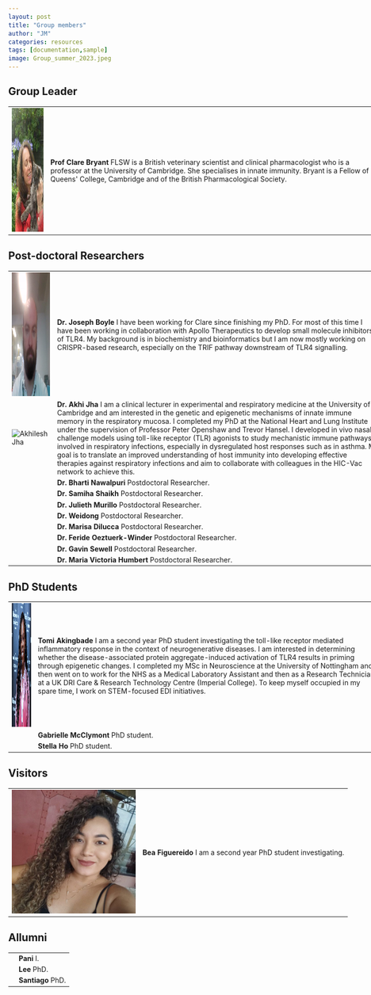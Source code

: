 ```yaml
---
layout: post
title: "Group members"
author: "JM"
categories: resources
tags: [documentation,sample]
image: Group_summer_2023.jpeg
---
```

<style>
	input {
		border-top-style: hidden;
		border-right-style: hidden;
		border-left-style: hidden;
		border-bottom-style: groove;
		background-color: #eee;
	}

	.no-outline:focus {
		outline: none;
	}

	table {
		border-collapse: collapse; 
		width: 150%;
		border: 0px;
		margin-right: 300px;
	}	

	table td { border: 0px;
	}
</style>

## Group Leader
<table border="0" cellpadding="0" cellspacing="0"> 
	<tr>
		<td><img src="https://github.com/Inflammedlab/Bryant_website/blob/gh-pages/assets/img/clarebryantcat.jpeg" height = "250" alt = 'Professor Clare Bryant'></td>
		<td><b>Prof Clare Bryant</b> FLSW is a British veterinary scientist and clinical pharmacologist who is a professor at the University of Cambridge. She specialises in innate immunity. Bryant is a Fellow of Queens' College, Cambridge and of the British Pharmacological Society. </td>
	</tr>	
</table>


## Post-doctoral Researchers
<table border="0" cellspacing="0" cellpadding="0"> 

<tr>
		<td><img src="https://github.com/Inflammedlab/Bryant_website/blob/gh-pages/assets/img/Joe.jpg" alt='Joseph Boyle' height = "250"></td>
		<td><b>Dr. Joseph Boyle</b> I have been working for Clare since finishing my PhD. For most of this time I have been working in collaboration with Apollo Therapeutics to develop small molecule inhibitors of TLR4. My background is in biochemistry and bioinformatics but I am now mostly working on CRISPR-based research, especially on the TRIF pathway downstream of TLR4 signalling.</td>
	</tr>

<tr>
		<td><img src="https://otr.medschl.cam.ac.uk/files/media/akhilesh_jha_portrait_square_resize_1.jpg" alt='Akhilesh Jha' height = "250"></td>
		<td><b>Dr. Akhi Jha</b> I am a clinical lecturer in experimental and respiratory medicine at the University of Cambridge and am interested in the genetic and epigenetic mechanisms of innate immune memory in the respiratory mucosa. I completed my PhD at the National Heart and Lung Institute under the supervision of Professor Peter Openshaw and Trevor Hansel. I developed in vivo nasal challenge models using toll-like receptor (TLR) agonists to study mechanistic immune pathways involved in respiratory infections, especially in dysregulated host responses such as in asthma. My goal is to translate an improved understanding of host immunity into developing effective therapies against respiratory infections and aim to collaborate with colleagues in the HIC-Vac network to achieve this.</td>
	</tr>
<tr>
		<td>  </td>
		<td><b>Dr. Bharti Nawalpuri </b> Postdoctoral Researcher.</td>
	</tr>

<tr>
		<td>  </td>
		<td><b>Dr. Samiha Shaikh </b> Postdoctoral Researcher.</td>
	</tr>

<tr>
		<td>  </td>
		<td><b>Dr. Julieth Murillo</b> Postdoctoral Researcher.</td>
	</tr>

<tr>
		<td>  </td>
		<td><b>Dr. Weidong</b> Postdoctoral Researcher.</td>
	</tr>

<tr>
		<td>  </td>
		<td><b>Dr. Marisa Dilucca</b> Postdoctoral Researcher.</td>
	</tr>

<tr>
		<td>  </td>
		<td><b>Dr. Feride Oeztuerk-Winder </b> Postdoctoral Researcher.</td>
	</tr>

<tr>
		<td>  </td>
		<td><b>Dr. Gavin Sewell </b> Postdoctoral Researcher.</td>
	</tr>

<tr>
		<td>  </td>
		<td><b>Dr. Maria Victoria Humbert </b> Postdoctoral Researcher.</td>
	</tr>

</table>


## PhD Students
<table border="0" cellspacing="0" cellpadding="0"> 

<tr>
		<td><img src="https://github.com/Inflammedlab/Bryant_website/blob/gh-pages/assets/img/Tomi.jpeg" alt='Tomi Akingbade' height = "250"></td>
		<td><b>Tomi  Akingbade </b> I am a second year PhD student investigating the toll-like receptor mediated inflammatory response in the context of neurogenerative diseases. I am interested in determining whether the disease-associated protein aggregate-induced activation of TLR4 results in priming through epigenetic changes. I completed my MSc in Neuroscience at the University of Nottingham and then went on to work for the NHS as a Medical Laboratory Assistant and then as a Research Technician at a UK DRI Care & Research Technology Centre (Imperial College). To keep myself occupied in my spare time, I work on STEM-focused EDI initiatives.
</td>
	</tr>

<tr>
		<td>  </td>
		<td><b>  Gabrielle McClymont </b> PhD student.</td>
	</tr>
<tr>
		<td>  </td>
		<td><b> Stella Ho </b> PhD student.</td>
	</tr>


</table>




## Visitors
<table border="0" cellspacing="0" cellpadding="0"> 

<tr>
		<td><img src="https://github.com/Inflammedlab/Bryant_website/blob/gh-pages/assets/img/Bea.jpeg" alt='Beatriz Figuereido' height = "250"></td>
		<td><b>Bea Figuereido</b> I am a second year PhD student investigating.</td>
</tr>

</table>


## Allumni
<table border="0" cellspacing="0" cellpadding="0"> 

<tr>
		<td></td>
		<td><b>Pani </b> I.</td>
	</tr>

<tr>
		<td>  </td>
		<td><b>  Lee </b> PhD.</td>
	</tr>
<tr>
		<td>  </td>
		<td><b> Santiago </b> PhD.</td>
	</tr>
</table>

